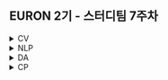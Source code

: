 ## EURON 2기 - 스터디팀 7주차
<details>
<summary>CV</summary>
<div markdown="1">       
  
  <br />
  
  | 주차 | 내용             | 발표자                               | 발표자료 |
| ---- | ---------------- | ------------------------------------ | -------- |
| 7    | cs231n 7주차     | 하수민, 민소연                       | [📚]()    |

<br />



## Requirements

❗️Local Environment (Jupyter Notebook) 가 아닌  `Google Colab` 을 이용해주세요. ( 미리 설치하실 것은 따로 없으며, Assignment 절차를 따라주시면 됩니다. )

<img width="848" alt="Screenshot 2021-03-21 at 19 53 57" src="https://user-images.githubusercontent.com/49134038/111903237-9086c680-8a84-11eb-8652-19a7668d106a.png">

‼️ 이번 과제부터는 assignment1이 아닌 **assignment2**를 진행합니다. 이전의 세팅 과정과 동일하게 assignment2를 다운받고 드라이브에 업로드하여 과제를 수행해주세요. 

> 자세한 내용은 https://cs231n.github.io/assignments2021/assignment2/ 의 `setup` 을 참고하세요 :)
<br />



## Assignment

* https://cs231n.github.io/assignments2021/assignment2/ 의 `Q1: Multi-Layer Fully Connected Neural Networks (16%)` 을 완료해주세요.

  💥 **Submission**

<br />



## Submission

> 명시된 파일을 구글 드라이브에서 다운받아 해당 `Week_7`  branch에 업로드하신 후 `pull request` 를 진행해주세요.
<br />



1. `BatchNormalization.ipynb` 을 완료하신 후, `.py` 파일로 변환해서 제출해주세요. (모든 cell을 하나의 py 파일에 합쳐주세요)
2. `Dropout.ipynb` 을 완료하신 후, `.py` 파일로 변환해서 제출해주세요. (모든 cell을 하나의 py 파일에 합쳐주세요)
3. `layers.py`
4. `fc_net.py`
5. `optim.py`

  
</div>
</details>

<details>
<summary>NLP</summary>
<div markdown="1">       


</div>
</details>

</div>
</details>

<details>
<summary>DA</summary>
<div markdown="1">       

### 중간고사 휴식기간
  

  
</div>
</details>



<details>
<summary>CP</summary>
<div markdown="1">       

<br />  

### 중간고사 휴식기간 
  
</div>
</details>

